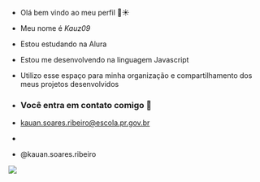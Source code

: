 - Olá bem vindo ao meu perfil 🥇☀️

- Meu nome é _Kauz09_

- Estou estudando na Alura
- Estou me desenvolvendo na linguagem Javascript
- Utilizo esse espaço para minha organização e compartilhamento dos meus projetos desenvolvidos

- ### Você entra em contato comigo 📧

- kauan.soares.ribeiro@escola.pr.gov.br
- 
- @kauan.soares.ribeiro

![]( https://media1.tenor.com/m/aLMSiZ-Hx8IAAAAd/memphis-grizzlies-ja-morant.gif)
